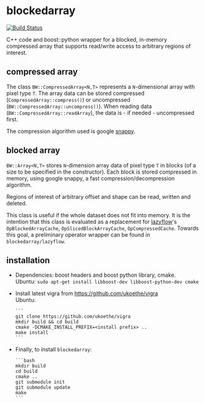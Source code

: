 blockedarray
============

[![Build Status](https://travis-ci.org/thorbenk/blockedarray.svg?branch=master)](https://travis-ci.org/thorbenk/blockedarray)

C++ code and boost::python wrapper for a blocked,
in-memory compressed array that supports read/write
access to arbitrary regions of interest.

compressed array
----------------

The class `BW::CompressedArray<N,T>` represents a `N`-dimensional
array with pixel type `T`. The array data can be stored
compressed (`CompressedArray::compress()`) or uncompressed
(`BW::CompressedArray::uncompress()`). When reading data
(`BW::CompressedArray::readArray`), the data is - if needed -
uncompressed first.

The compression algorithm used is google
[snappy](https://code.google.com/p/snappy).

blocked array
-------------

`BW::Array<N,T>` stores `N`-dimension array data
of pixel type `T` in blocks
(of a size to be specified in the constructor).
Each block is stored compressed in memory, using
google snappy, a fast compression/decompression algorithm.

Regions of interest of arbitrary offset and shape can be
read, written and deleted.

This class is useful if the whole dataset does not fit
into memory. It is the intention that this class is evaluated
as a replacement for
[lazyflow](http://github.com/ilastik/lazyflow)'s
`OpBlockedArrayCache`, `OpSlicedBlockArrayCache`,
`OpCompressedCache`.
Towards this goal, a preliminary operator wrapper can be found
in `blockedarray/lazyflow`.

installation
------------
- Dependencies: boost headers and boost python library, cmake.  
  Ubuntu: `sudo apt-get install libboost-dev libboost-python-dev cmake`
- Install latest vigra from https://github.com/ukoethe/vigra  
  Ubuntu:  
    
      ```
      git clone https://github.com/ukoethe/vigra
      mkdir build && cd build
      cmake -DCMAKE_INSTALL_PREFIX=<install prefix> ..
      make install
      ```

- Finally, to install `blockedarray`:

      ```bash
      mkdir build
      cd build
      cmake ..
      git submodule init
      git submodule update
      make
      ```
